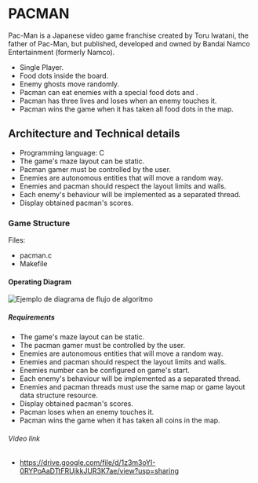 # PACMAN

Pac-Man is a Japanese video game franchise created by Toru
Iwatani, the father of Pac-Man, but published, developed and
owned by Bandai Namco Entertainment (formerly Namco).

* Single Player.
* Food dots inside the board.
* Enemy ghosts move randomly.
* Pacman can eat enemies with a special food dots and .
* Pacman has three lives and loses when an enemy touches it.
* Pacman wins the game when it has taken all food dots in the map.

## Architecture and Technical details

* Programming language: C
* The game's maze layout can be static.
* Pacman gamer must be controlled by the user.
* Enemies are autonomous entities that will move a random way.
* Enemies and pacman should respect the layout limits and walls.
* Each enemy's behaviour will be implemented as a separated thread.
* Display obtained pacman's scores.

### Game Structure

Files:
* pacman.c
* Makefile

#### Operating Diagram

![Ejemplo de diagrama de flujo de algoritmo](https://user-images.githubusercontent.com/78834172/172476721-746a7fd0-676c-453c-b819-67423184c75a.png)

##### Requirements

* The game's maze layout can be static.
* The pacman gamer must be controlled by the user.
* Enemies are autonomous entities that will move a random way.
* Enemies and pacman should respect the layout limits and walls.
* Enemies number can be configured on game's start.
* Each enemy's behaviour will be implemented as a separated thread.
* Enemies and pacman threads must use the same map or game layout data structure resource.
* Display obtained pacman's scores.
* Pacman loses when an enemy touches it.
* Pacman wins the game when it has taken all coins in the map.

###### Video link
* https://drive.google.com/file/d/1z3m3oYI-0RYPoAaDTtFRUjkkJUR3K7ae/view?usp=sharing
